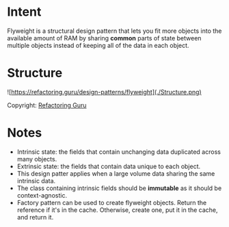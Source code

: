 # Intent
Flyweight is a structural design pattern that lets you fit more objects into the available amount of RAM by sharing **common** parts of state between multiple objects instead of keeping all of the data in each object.

# Structure
![https://refactoring.guru/design-patterns/flyweight](./Structure.png)

Copyright: [Refactoring Guru](https://refactoring.guru/design-patterns/flyweight)

# Notes
* Intrinsic state: the fields that contain unchanging data duplicated across many objects.
* Extrinsic state: the fields that contain data unique to each object.
* This design patter applies when a large volume data sharing the same intrinsic data.
* The class containing intrinsic fields should be **immutable** as it should be context-agnostic.
* Factory pattern can be used to create flyweight objects. Return the reference if it's in the cache. Otherwise, create one, put it in the cache, and return it.
